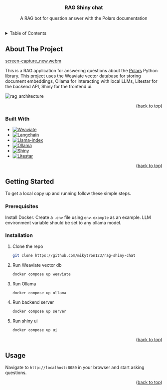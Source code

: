 
<a name="readme-top"></a>

<h3 align="center">RAG Shiny chat</h3>

  <p align="center">
    A RAG bot for question answer with the Polars documentation
    <br />
    <br />
  </p>
</div>



<!-- TABLE OF CONTENTS -->
<details>
  <summary>Table of Contents</summary>
  <ol>
    <li>
      <a href="#about-the-project">About The Project</a>
      <ul>
        <li><a href="#built-with">Built With</a></li>
      </ul>
    </li>
    <li>
      <a href="#getting-started">Getting Started</a>
      <ul>
        <li><a href="#prerequisites">Prerequisites</a></li>
        <li><a href="#installation">Installation</a></li>
      </ul>
    </li>
    <li><a href="#usage">Usage</a></li>
  </ol>
</details>



<!-- ABOUT THE PROJECT -->
## About The Project
[screen-capture_new.webm](https://github.com/user-attachments/assets/30f8fb30-f7b1-44fd-b4fe-3ebff2ba20ea)

This is a RAG application for answering questions about the [Polars](https://pola.rs/) Python library. This project uses the Weaviate vector database for storing document embeddings, Ollama for interacting with local LLMs, Litestar for the backend API, Shiny for the frontend ui. 

![rag_architecture](https://github.com/user-attachments/assets/d872bdf1-ec48-4952-befe-96450c5a88cc)


<p align="right">(<a href="#readme-top">back to top</a>)</p>



### Built With

* [![Weaviate]][Weaviate-url]
* [![Langchain][Langchain-logo]][Langchain-url]
* [![Llama-index]][Llama-index-url]
* [![Ollama]][Ollama-url]
* [![Shiny]][Shiny-url]
* [![Litestar]][Litestar-url]

<p align="right">(<a href="#readme-top">back to top</a>)</p>



<!-- GETTING STARTED -->
## Getting Started

To get a local copy up and running follow these simple steps.

### Prerequisites

Install Docker.
Create a `.env` file using `env.example` as an example.
LLM environment variable should be set to any ollama model.

### Installation

1. Clone the repo
   ```sh
   git clone https://github.com/mikytron123/rag-shiny-chat
   ```
2. Run Weaviate vector db
   ```sh
   docker compose up weaviate
   ```
3. Run Ollama
   ```sh
   docker compose up ollama
   ```
4. Run backend server
   ```sh
   docker compose up server
   ```
5. Run shiny ui
   ```sh
   docker compose up ui
   ```
<p align="right">(<a href="#readme-top">back to top</a>)</p>



<!-- USAGE EXAMPLES -->
## Usage

Navigate to `http://localhost:8080` in your browser and start asking questions.

<p align="right">(<a href="#readme-top">back to top</a>)</p>



<!-- MARKDOWN LINKS & IMAGES -->

[Weaviate]: https://img.shields.io/badge/Weaviate-black?style=for-the-badge
[Weaviate-url]: https://weaviate.io
[Langchain-url]: https://www.langchain.com/
[Langchain-logo]: https://img.shields.io/badge/langchain-1C3C3C?style=for-the-badge&logo=langchain
[Llama-index]: https://img.shields.io/badge/Llamaindex-black?style=for-the-badge
[Llama-index-url]: https://www.llamaindex.ai/
[Ollama]: https://img.shields.io/badge/Ollama-black?style=for-the-badge
[Ollama-url]: https://www.ollama.com/
[Shiny]: https://img.shields.io/badge/Shiny-black?style=for-the-badge
[Shiny-url]: https://shiny.posit.co/py/
[Litestar]: https://img.shields.io/badge/Litestar-black?style=for-the-badge
[Litestar-url]: https://litestar.dev/
